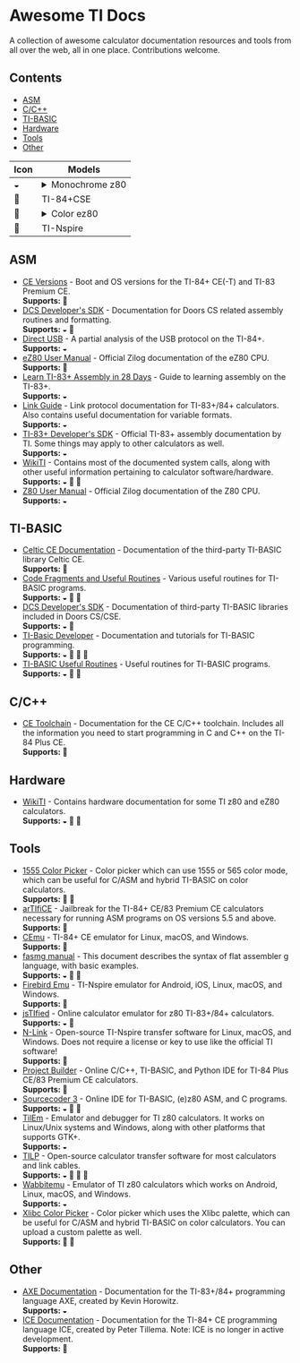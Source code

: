 # Awesome TI Docs
A collection of awesome calculator documentation resources and tools from all over the web, all in one place. Contributions welcome.

## Contents

- [ASM](#asm)
- [C/C++](#cc)
- [TI-BASIC](#ti-basic)
- [Hardware](#hardware)
- [Tools](#tools) 
- [Other](#other)

| **Icon** | **Models** |
| -- | -- |
| ◒ | <details><summary>Monochrome z80</summary> <ul><li>TI-82</li><li>TI-82 A</li><li>TI-83</li><li>TI-83+</li><li>TI-84+</li><li>.fr variants of the above.</li></ul></details> |
| 🎨 | TI-84+CSE |
| 🌈 | <details><summary>Color ez80</summary> <ul><li>TI-84+CE</li><li>TI-83 PCE</li><li>TI-82 AEP</li><li>-T variants of the above.</li><li>Python variants of the above.</li></ul></details> |
| 🎈 | TI-Nspire |


## ASM

- [CE Versions](https://wiki.tiplanet.org/Versions_CE/en) - Boot and OS versions for the TI-84+ CE(-T) and TI-83 Premium CE.  
  **Supports: 🌈**
- [DCS Developer's SDK](https://dcs.cemetech.net/index.php?title=Developers%27_SDK) - Documentation for Doors CS related assembly routines and formatting.  
  **Supports: ◒ 🎨**
- [Direct USB](https://brandonw.net/calcstuff/DirectUSB.txt) - A partial analysis of the USB protocol on the TI-84+.  
  **Supports: ◒**
- [eZ80 User Manual](https://www.zilog.com/docs/um0077.pdf) - Official Zilog documentation of the eZ80 CPU.  
  **Supports: 🌈**
- [Learn TI-83+ Assembly in 28 Days](https://taricorp.gitlab.io/83pa28d/index.html) - Guide to learning assembly on the TI-83+.  
  **Supports: ◒**
- [Link Guide](http://merthsoft.com/linkguide/ti83+/) - Link protocol documentation for TI-83+/84+ calculators. Also contains useful documentation for variable formats.  
  **Supports: ◒**
- [TI-83+ Developer's SDK](https://education.ti.com/en/guidebook/details/en/830D08FF31804AEAA2F03B8F5E89AD14/83psdk) - Official TI-83+ assembly documentation by TI. Some things may apply to other calculators as well.  
  **Supports: ◒**
- [WikiTI](https://wikiti.brandonw.net/index.php?title=Calculator_Documentation) - Contains most of the documented system calls, along with other useful information pertaining to calculator software/hardware.  
  **Supports: ◒ 🎨 🌈**
- [Z80 User Manual](https://www.zilog.com/docs/z80/um0080.pdf) - Official Zilog documentation of the Z80 CPU.  
  **Supports: ◒**

## TI-BASIC

- [Celtic CE Documentation](https://roccoloxprograms.github.io/CelticCE) - Documentation of the third-party TI-BASIC library Celtic CE.  
  **Supports: 🌈**
- [Code Fragments and Useful Routines](https://www.cemetech.net/forum/viewtopic.php?t=1642) - Various useful routines for TI-BASIC programs.  
  **Supports: ◒ 🎨 🌈**
- [DCS Developer's SDK](https://dcs.cemetech.net/index.php?title=Developers%27_SDK) - Documentation of third-party TI-BASIC libraries included in Doors CS/CSE.  
  **Supports: ◒ 🎨**
- [TI-Basic Developer](http://tibasicdev.wikidot.com/) - Documentation and tutorials for TI-BASIC programming.  
  **Supports: ◒ 🎨 🌈 🎈**
- [TI-BASIC Useful Routines](https://learn.cemetech.net/index.php?title=TI-BASIC:Useful_Routines) - Useful routines for TI-BASIC programs.  
  **Supports: ◒ 🎨 🌈**

## C/C++

- [CE Toolchain](https://ce-programming.github.io/toolchain/index.html) - Documentation for the CE C/C++ toolchain. Includes all the information you need to start programming in C and C++ on the TI-84 Plus CE.  
  **Supports: 🌈**

## Hardware

- [WikiTI](https://wikiti.brandonw.net/index.php?title=Calculator_Documentation) - Contains hardware documentation for some TI z80 and eZ80 calculators.  
  **Supports: ◒ 🎨 🌈**

## Tools

- [1555 Color Picker](https://roccoloxprograms.github.io/1555ColorPicker/) - Color picker which can use 1555 or 565 color mode, which can be useful for C/ASM and hybrid TI-BASIC on color calculators.  
  **Supports: 🎨 🌈**
- [arTIfiCE](https://yvantt.github.io/arTIfiCE/) - Jailbreak for the TI-84+ CE/83 Premium CE calculators necessary for running ASM programs on OS versions 5.5 and above.  
  **Supports: 🌈**
- [CEmu](https://ce-programming.github.io/CEmu/) - TI-84+ CE emulator for Linux, macOS, and Windows.  
  **Supports: 🌈**
- [fasmg manual](https://flatassembler.net/docs.php?article=fasmg_manual) - This document describes the syntax of flat assembler g language, with basic examples.  
  **Supports: ◒ 🎨 🌈**
- [Firebird Emu](https://github.com/nspire-emus/firebird) - TI-Nspire emulator for Android, iOS, Linux, macOS, and Windows.  
  **Supports: 🎈**
- [jsTIfied](https://www.cemetech.net/projects/jstified/) - Online calculator emulator for z80 TI-83+/84+ calculators.  
  **Supports: ◒ 🎨**
- [N-Link](https://lights0123.com/n-link/) - Open-source TI-Nspire transfer software for Linux, macOS, and Windows. Does not require a license or key to use like the official TI software!  
  **Supports: 🎈**
- [Project Builder](https://tiplanet.org/pb/) - Online C/C++, TI-BASIC, and Python IDE for TI-84 Plus CE/83 Premium CE calculators.  
  **Supports: 🌈**
- [Sourcecoder 3](https://www.cemetech.net/sc/) - Online IDE for TI-BASIC, (e)z80 ASM, and C programs.  
  **Supports: ◒ 🎨 🌈**
- [TilEm](http://lpg.ticalc.org/prj_tilem/) - Emulator and debugger for TI z80 calculators. It works on Linux/Unix systems and Windows, along with other platforms that supports GTK+.  
  **Supports: ◒**
- [TILP](https://github.com/debrouxl/tilp_and_gfm/) - Open-source calculator transfer software for most calculators and link cables.  
  **Supports: ◒ 🎨 🌈 🎈**
- [Wabbitemu](http://wabbitemu.org/) - Emulator of TI z80 calculators which works on Android, Linux, macOS, and Windows.  
  **Supports: ◒**
- [Xlibc Color Picker](https://roccoloxprograms.github.io/XlibcColorPicker/) - Color picker which uses the Xlibc palette, which can be useful for C/ASM and hybrid TI-BASIC on color calculators. You can upload a custom palette as well.  
  **Supports: 🎨 🌈**

## Other

- [AXE Documentation](https://axe.eeems.ca/Documentation.pdf) - Documentation for the TI-83+/84+ programming language AXE, created by Kevin Horowitz.  
  **Supports: ◒**
- [ICE Documentation](http://petertillema.github.io/ICE/) - Documentation for the TI-84+ CE programming language ICE, created by Peter Tillema. Note: ICE is no longer in active development.  
  **Supports: 🌈**
